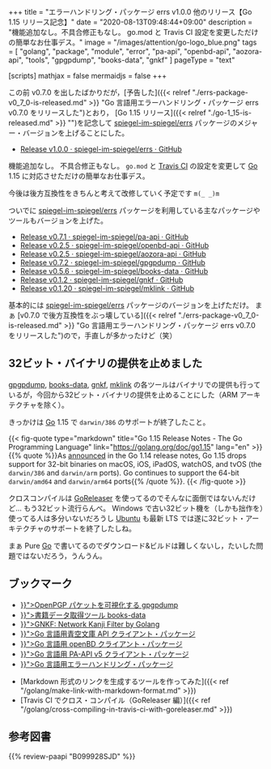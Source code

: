 +++
title = "エラーハンドリング・パッケージ errs v1.0.0 他のリリース【Go 1.15 リリース記念】"
date =  "2020-08-13T09:48:44+09:00"
description = "機能追加なし。不具合修正もなし。 go.mod と Travis CI 設定を変更しただけの簡単なお仕事デス。"
image = "/images/attention/go-logo_blue.png"
tags  = [ "golang", "package", "module", "error", "pa-api", "openbd-api", "aozora-api", "tools", "gpgpdump", "books-data", "gnkf" ]
pageType = "text"

[scripts]
  mathjax = false
  mermaidjs = false
+++

この前 v0.7.0 を出したばかりだが，[予告した]({{< relref "./errs-package-v0_7_0-is-released.md" >}} "Go 言語用エラーハンドリング・パッケージ errs v0.7.0 をリリースした")とおり， [Go 1.15 リリース]({{< relref "./go-1_15-is-released.md" >}} "")を記念して [spiegel-im-spiegel/errs] パッケージのメジャー・バージョンを上げることにした。

- [Release v1.0.0 · spiegel-im-spiegel/errs · GitHub](https://github.com/spiegel-im-spiegel/errs/releases/tag/v1.0.0)

機能追加なし。
不具合修正もなし。
`go.mod` と [Travis CI] の設定を変更して [Go] 1.15 に対応させただけの簡単なお仕事デス。

今後は後方互換性をきちんと考えて改修していく予定です `m(_ _)m`

ついでに [spiegel-im-spiegel/errs] パッケージを利用している主なパッケージやツールもバージョンを上げた。

- [Release v0.7.1 · spiegel-im-spiegel/pa-api · GitHub](https://github.com/spiegel-im-spiegel/pa-api/releases/tag/v0.7.1)
- [Release v0.2.5 · spiegel-im-spiegel/openbd-api · GitHub](https://github.com/spiegel-im-spiegel/openbd-api/releases/tag/v0.2.5)
- [Release v0.2.5 · spiegel-im-spiegel/aozora-api · GitHub](https://github.com/spiegel-im-spiegel/aozora-api/releases/tag/v0.2.5)
- [Release v0.7.2 · spiegel-im-spiegel/gpgpdump · GitHub](https://github.com/spiegel-im-spiegel/gpgpdump/releases/tag/v0.7.2)
- [Release v0.5.6 · spiegel-im-spiegel/books-data · GitHub](https://github.com/spiegel-im-spiegel/books-data/releases/tag/v0.5.6)
- [Release v0.1.2 · spiegel-im-spiegel/gnkf · GitHub](https://github.com/spiegel-im-spiegel/gnkf/releases/tag/v0.1.2)
- [Release v0.1.20 · spiegel-im-spiegel/mklink · GitHub](https://github.com/spiegel-im-spiegel/mklink/releases/tag/v0.1.20)

基本的には [spiegel-im-spiegel/errs] パッケージのバージョンを上げただけ。
まぁ [v0.7.0 で後方互換性をぶっ壊している]({{< relref "./errs-package-v0_7_0-is-released.md" >}} "Go 言語用エラーハンドリング・パッケージ errs v0.7.0 をリリースした")ので，手直しが多かったけど（笑）

## 32ビット・バイナリの提供を止めました

[gpgpdump], [books-data], [gnkf], [mklink] の各ツールはバイナリでの提供も行っているが，今回から32ビット・バイナリの提供を止めることにした（ARM アーキテクチャを除く）。

きっかけは [Go] 1.15 で `darwin/386` のサポートが終了したこと。

{{< fig-quote type="markdown" title="Go 1.15 Release Notes - The Go Programming Language" link="https://golang.org/doc/go1.15" lang="en" >}}
{{% quote %}}As [announced](https://golang.org/doc/go1.14#darwin) in the Go 1.14 release notes, Go 1.15 drops support for 32-bit binaries on macOS, iOS, iPadOS, watchOS, and tvOS (the `darwin/386` and `darwin/arm` ports). Go continues to support the 64-bit `darwin/amd64` and `darwin/arm64` ports{{% /quote %}}.
{{< /fig-quote >}}

クロスコンパイルは [GoReleaser] を使ってるのでそんなに面倒ではないんだけど... もう32ビット流行らんべ。
Windows で古い32ビット機を（しかも拙作を）使ってる人は多分いないだろうし [Ubuntu] も最新 LTS では遂に32ビット・アーキテクチャのサポートを終了したしね。

まぁ Pure [Go] で書いてるのでダウンロード&ビルドは難しくないし，たいした問題ではないだろう，うんうん。

## ブックマーク

<ul>
  <li><a href="{{< ref "/release/gpgpdump.md" >}}">OpenPGP パケットを可視化する gpgpdump</a></li>
  <li><a href="{{< ref "/release/books-data.md" >}}">書籍データ取得ツール books-data</a></li>
  <li><a href="{{< ref "/release/gnkf.md" >}}">GNKF: Network Kanji Filter by Golang</a></li>
  <li><a href="{{< ref "/release/aozora-api-package-for-golang.md" >}}">Go 言語用青空文庫 API クライアント・パッケージ</a></li>
  <li><a href="{{< ref "/release/openbd-api-package-for-golang.md" >}}">Go 言語用 openBD クライアント・パッケージ</a></li>
  <li><a href="{{< ref "/release/pa-api-v5.md" >}}">Go 言語用 PA-API v5 クライアント・パッケージ</a></li>
  <li><a href="{{< ref "/release/errs-package-for-golang.md" >}}">Go 言語用エラーハンドリング・パッケージ</a></li>
</ul>

- [Markdown 形式のリンクを生成するツールを作ってみた]({{< ref "/golang/make-link-with-markdown-format.md" >}})
- [Travis CI でクロス・コンパイル（GoReleaser 編）]({{< ref "/golang/cross-compiling-in-travis-ci-with-goreleaser.md" >}})

[Go]: https://go.dev/
[spiegel-im-spiegel/errs]: https://github.com/spiegel-im-spiegel/errs "spiegel-im-spiegel/errs: Error handling for Golang"
[Travis CI]: https://travis-ci.org/ "Travis CI - Test and Deploy Your Code with Confidence"
[GoReleaser]: https://goreleaser.com/
[gpgpdump]: https://github.com/spiegel-im-spiegel/gpgpdump/ "spiegel-im-spiegel/gpgpdump: OpenPGP packet visualizer"
[books-data]: https://github.com/spiegel-im-spiegel/books-data/ "spiegel-im-spiegel/books-data: Search for Books Data"
[gnkf]: https://github.com/spiegel-im-spiegel/gnkf/ "spiegel-im-spiegel/gnkf: Network Kanji Filter by Golang"
[mklink]: https://github.com/spiegel-im-spiegel/mklink/ "spiegel-im-spiegel/mklink: Make Link with Markdown Format"
[Ubuntu]: https://www.ubuntu.com/ "The leading operating system for PCs, IoT devices, servers and the cloud | Ubuntu"

## 参考図書

{{% review-paapi "B099928SJD" %}} <!-- プログラミング言語Go -->
